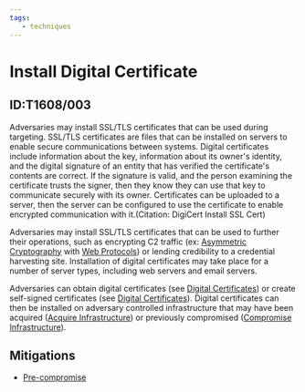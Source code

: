 ```yaml
---
tags:
   - techniques
---
```

# Install Digital Certificate
## ID:T1608/003
Adversaries may install SSL/TLS certificates that can be used during targeting. SSL/TLS certificates are files that can be installed on servers to enable secure communications between systems. Digital certificates include information about the key, information about its owner's identity, and the digital signature of an entity that has verified the certificate's contents are correct. If the signature is valid, and the person examining the certificate trusts the signer, then they know they can use that key to communicate securely with its owner. Certificates can be uploaded to a server, then the server can be configured to use the certificate to enable encrypted communication with it.(Citation: DigiCert Install SSL Cert)

Adversaries may install SSL/TLS certificates that can be used to further their operations, such as encrypting C2 traffic (ex: [Asymmetric Cryptography](/mitre/techniques/T1573/002) with [Web Protocols](/mitre/techniques/T1071/001)) or lending credibility to a credential harvesting site. Installation of digital certificates may take place for a number of server types, including web servers and email servers. 

Adversaries can obtain digital certificates (see [Digital Certificates](/mitre/techniques/T1588/004)) or create self-signed certificates (see [Digital Certificates](/mitre/techniques/T1587/003)). Digital certificates can then be installed on adversary controlled infrastructure that may have been acquired ([Acquire Infrastructure](/mitre/techniques/T1583)) or previously compromised ([Compromise Infrastructure](/mitre/techniques/T1584)).
## Mitigations
* [Pre-compromise](/mitre/mitigations/M1056)
